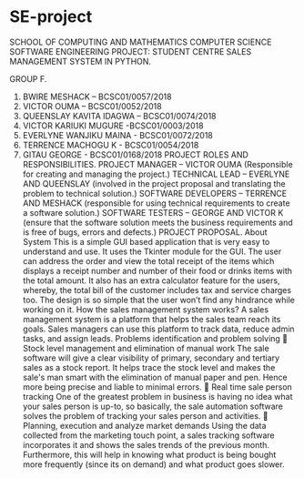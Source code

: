 # SE-project


 SCHOOL OF COMPUTING AND MATHEMATICS
 COMPUTER SCIENCE
 SOFTWARE ENGINEERING
 PROJECT: STUDENT CENTRE SALES MANAGEMENT SYSTEM IN PYTHON.


 GROUP F.
1. BWIRE MESHACK – BCSC01/0057/2018
2. VICTOR OUMA – BCSC01/0052/2018
3. QUEENSLAY KAVITA IDAGWA – BCSC01/0074/2018
4. VICTOR KARIUKI MUGURE -BCSC01/0003/2018
5. EVERLYNE WANJIKU MAINA - BCSC01/0072/2018
6. TERRENCE MACHOGU K - BCSC01/0054/2018
7. GITAU GEORGE - BCSC01/0168/2018
PROJECT ROLES AND RESPONSIBILITIES.
PROJECT MANAGER – VICTOR OUMA (Responsible for creating and managing the project.)
TECHNICAL LEAD – EVERLYNE AND QUEENSLAY (involved in the project proposal and translating the
problem to technical solution.)
SOFTWARE DEVELOPERS – TERRENCE AND MESHACK (responsible for using technical requirements to
create a software solution.)
SOFTWARE TESTERS – GEORGE AND VICTOR K (ensure that the software solution meets the business
requirements and is free of bugs, errors and defects.)
PROJECT PROPOSAL.
About System
This is a simple GUI based application that is very easy to understand and use. It uses the Tkinter module
for the GUI. The user can address the order and view the total receipt of the items which displays a
receipt number and number of their food or drinks items with the total amount. It also has an extra
calculator feature for the users, whereby, the total bill of the customer includes tax and service charges
too. The design is so simple that the user won’t find any hindrance while working on it.
How the sales management system works?
A sales management system is a platform that helps the sales team reach its goals. Sales managers can
use this platform to track data, reduce admin tasks, and assign leads.
Problems identification and problem solving
 Stock level management and elimination of manual work
The sale software will give a clear visibility of primary, secondary and tertiary sales as a stock
report. It helps trace the stock level and makes the sale's man smart with the elimination of
manual paper and pen. Hence more being precise and liable to minimal errors.
 Real time sale person tracking 
One of the greatest problem in business is having no idea what your sales person is up-to, so
basically, the sale automation software solves the problem of tracking your sales person and
activities.
 Planning, execution and analyze market demands
Using the data collected from the marketing touch point, a sales tracking software incorporates
it and shows the sales trends of the previous month.
Furthermore, this will help in knowing what product is being bought more frequently (since its
on demand) and what product goes slower.
